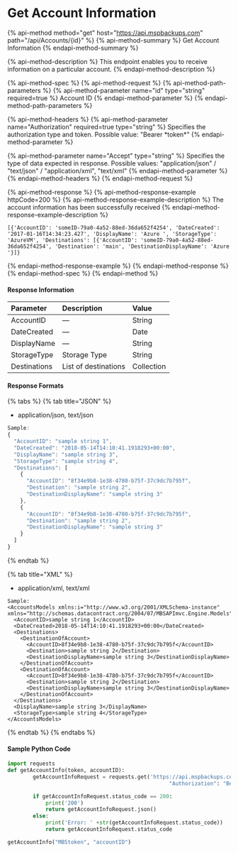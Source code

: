 # Get Account Information

{% api-method method="get" host="https://api.mspbackups.com" path="/api/Accounts/{id}" %}
{% api-method-summary %}
Get Account Information
{% endapi-method-summary %}

{% api-method-description %}
This endpoint enables you to receive information on a particular account.
{% endapi-method-description %}

{% api-method-spec %}
{% api-method-request %}
{% api-method-path-parameters %}
{% api-method-parameter name="id" type="string" required=true %}
Account ID
{% endapi-method-parameter %}
{% endapi-method-path-parameters %}

{% api-method-headers %}
{% api-method-parameter name="Authorization" required=true type="string" %}
Specifies the authorization type and token. Possible value: "Bearer \*token\*"
{% endapi-method-parameter %}

{% api-method-parameter name="Accept" type="string" %}
Specifies the type of data expected in response. Possible values:  "application/json" / "text/json" / "application/xml", "text/xml"
{% endapi-method-parameter %}
{% endapi-method-headers %}
{% endapi-method-request %}

{% api-method-response %}
{% api-method-response-example httpCode=200 %}
{% api-method-response-example-description %}
The account information has been successfully received
{% endapi-method-response-example-description %}

```
[{'AccountID': 'someID-79a0-4a52-88ed-36da652f4254', 'DateCreated': '2017-01-16T14:34:23.427', 'DisplayName': 'Azure ', 'StorageType': 'AzureVM', 'Destinations': [{'AccountID': 'someID-79a0-4a52-88ed-36da652f4254', 'Destination': 'main', 'DestinationDisplayName': 'Azure '}]}
```
{% endapi-method-response-example %}
{% endapi-method-response %}
{% endapi-method-spec %}
{% endapi-method %}

#### Response Information

| Parameter | Description | Value |
| :--- | :--- | :--- |
| AccountID | — | String |
| DateCreated | — | Date |
| DisplayName | — | String |
| StorageType | Storage Type | String |
| Destinations | List of destinations | Collection |

#### Response Formats

{% tabs %}
{% tab title="JSON" %}
* application/json, text/json

```javascript
Sample:
{
  "AccountID": "sample string 1",
  "DateCreated": "2018-05-14T14:10:41.1918293+00:00",
  "DisplayName": "sample string 3",
  "StorageType": "sample string 4",
  "Destinations": [
    {
      "AccountID": "8f34e9b8-1e38-4780-b75f-37c9dc7b795f",
      "Destination": "sample string 2",
      "DestinationDisplayName": "sample string 3"
    },
    {
      "AccountID": "8f34e9b8-1e38-4780-b75f-37c9dc7b795f",
      "Destination": "sample string 2",
      "DestinationDisplayName": "sample string 3"
    }
  ]
}
```
{% endtab %}

{% tab title="XML" %}
* application/xml, text/xml

```markup
Sample:
<AccountsModels xmlns:i="http://www.w3.org/2001/XMLSchema-instance" xmlns="http://schemas.datacontract.org/2004/07/MBSAPImvc.Engine.Models">
  <AccountID>sample string 1</AccountID>
  <DateCreated>2018-05-14T14:10:41.1918293+00:00</DateCreated>
  <Destinations>
    <DestinationOfAccount>
      <AccountID>8f34e9b8-1e38-4780-b75f-37c9dc7b795f</AccountID>
      <Destination>sample string 2</Destination>
      <DestinationDisplayName>sample string 3</DestinationDisplayName>
    </DestinationOfAccount>
    <DestinationOfAccount>
      <AccountID>8f34e9b8-1e38-4780-b75f-37c9dc7b795f</AccountID>
      <Destination>sample string 2</Destination>
      <DestinationDisplayName>sample string 3</DestinationDisplayName>
    </DestinationOfAccount>
  </Destinations>
  <DisplayName>sample string 3</DisplayName>
  <StorageType>sample string 4</StorageType>
</AccountsModels>
```
{% endtab %}
{% endtabs %}

#### Sample Python Code

```python
import requests
def getAccountInfo(token, accountID):
		getAccountInfoRequest = requests.get('https://api.mspbackups.com/api/Accounts/' + accountID, headers = {"Accept" : "application/json",
												   "Authorization": "Bearer " + token})

		if getAccountInfoRequest.status_code == 200:
			print('200')
			return getAccountInfoRequest.json()
		else:
			print('Error: ' +str(getAccountInfoRequest.status_code))
			return getAccountInfoRequest.status_code

getAccountInfo("MBStoken", "accountID")
```

